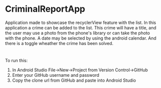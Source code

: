 # CriminalReportApp
Application made to showcase the recyclerView feature with the list. 
In this application a crime can be added to the list. This crime will have a title, and the user may use a photo from the phone's library or can take the photo with the phone. 
A date may be selected by using the android calendar. And there is a toggle wheather the crime has been solved. 

#
To run this: 
1) In Android Studio File->New->Project from Version Control->GitHub
2) Enter your GitHub username and password 
3) Copy the clone url from GitHub and paste into Android Studio

